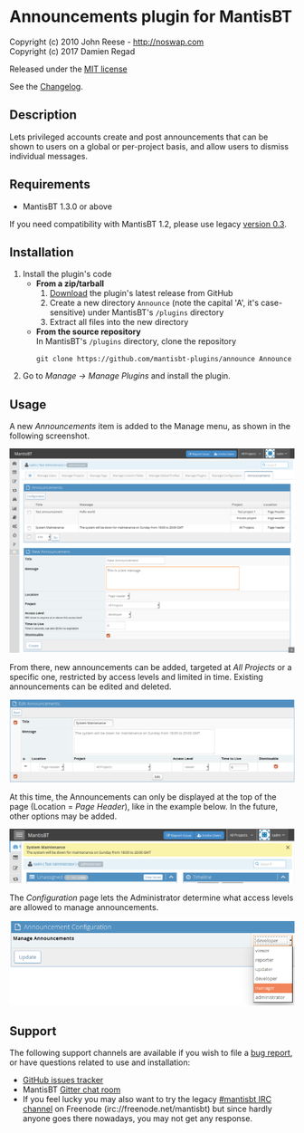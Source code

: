 # Announcements plugin for MantisBT

Copyright (c) 2010 John Reese - http://noswap.com  
Copyright (c) 2017 Damien Regad

Released under the [MIT license](http://opensource.org/licenses/MIT)

See the [Changelog](https://github.com/mantisbt-plugins/announce/blob/master/CHANGELOG.md).


## Description

Lets privileged accounts create and post announcements that can be shown to
users on a global or per-project basis, and allow users to dismiss individual
messages.


## Requirements

- MantisBT 1.3.0 or above

If you need compatibility with MantisBT 1.2, please use legacy
[version 0.3](https://github.com/mantisbt-plugins/announce/releases/tag/v0.3).


## Installation

1. Install the plugin's code
   - **From a zip/tarball**
     1. [Download](https://github.com/mantisbt-plugins/announce/releases/latest)
        the plugin's latest release from GitHub
     2. Create a new directory `Announce` (note the capital 'A', it's case-sensitive)
        under MantisBT's `/plugins` directory
     3. Extract all files into the new directory
   - **From the source repository**  
     In MantisBT's `/plugins` directory, clone the repository 
        ```
        git clone https://github.com/mantisbt-plugins/announce Announce
        ```
2. Go to _Manage -> Manage Plugins_ and install the plugin.


## Usage

A new *Announcements* item is added to the Manage menu, as shown in the
following screenshot.

![Manage Announcements](doc/ann_manage.png)

From there, new announcements can be added, targeted at _All Projects_ or a
specific one, restricted by access levels and limited in time.
Existing announcements can be edited and deleted.

![Manage Announcements](doc/ann_edit.png)

At this time, the Announcements can only be displayed at the top of the page
(Location = *Page Header*), like in the example below. 
In the future, other options may be added.

![Manage Announcements](doc/ann_view.png)

The *Configuration* page lets the Administrator determine what access levels
are allowed to manage announcements.

![Manage Announcements](doc/ann_config.png)


## Support

The following support channels are available if you wish to file a
[bug report](https://github.com/mantisbt-plugins/announce/issues/new),
or have questions related to use and installation:

  - [GitHub issues tracker](http://github.com/mantisbt-plugins/announce/issues)
  - MantisBT [Gitter chat room](https://gitter.im/mantisbt/mantisbt)
  - If you feel lucky you may also want to try the legacy
    [#mantisbt IRC channel](https://webchat.freenode.net/?channels=%23mantisbt)
    on Freenode (irc://freenode.net/mantisbt)
    but since hardly anyone goes there nowadays, you may not get any response.
